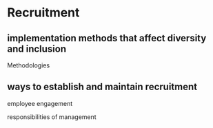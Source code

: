 # Recruitment


## implementation methods that affect diversity and inclusion

Methodologies


## ways to establish and maintain recruitment

employee engagement

responsibilities of management